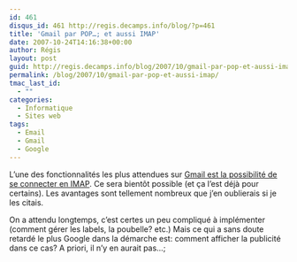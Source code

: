 ```yaml
---
id: 461
disqus_id: 461 http://regis.decamps.info/blog/?p=461
title: 'Gmail par POP…; et aussi IMAP'
date: 2007-10-24T14:16:38+00:00
author: Régis
layout: post
guid: http://regis.decamps.info/blog/2007/10/gmail-par-pop-et-aussi-imap/
permalink: /blog/2007/10/gmail-par-pop-et-aussi-imap/
tmac_last_id:
  - ""
categories:
  - Informatique
  - Sites web
tags:
  - Email
  - Gmail
  - Google
---
```

L’une des fonctionnalités les plus attendues sur [Gmail est la possibilité de se connecter en IMAP](http://mail.google.com/support/bin/answer.py?ctx=gmail&answer=75725). Ce sera bientôt possible (et ça l’est déjà pour certains). Les avantages sont tellement nombreux que j’en oublierais si je les citais. 

On a attendu longtemps, c’est certes un peu compliqué à implémenter (comment gérer les labels, la poubelle? etc.) Mais ce qui a sans doute retardé le plus Google dans la démarche est: comment afficher la publicité dans ce cas? A priori, il n’y en aurait pas…;
